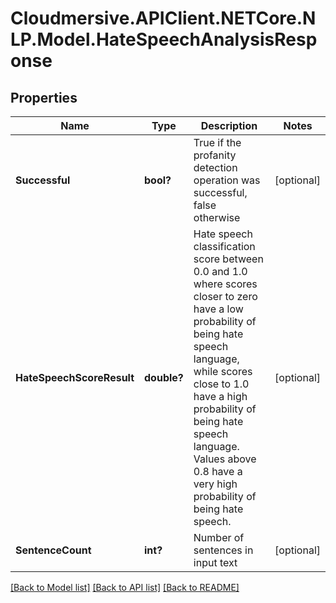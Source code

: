 # Cloudmersive.APIClient.NETCore.NLP.Model.HateSpeechAnalysisResponse
## Properties

Name | Type | Description | Notes
------------ | ------------- | ------------- | -------------
**Successful** | **bool?** | True if the profanity detection operation was successful, false otherwise | [optional] 
**HateSpeechScoreResult** | **double?** | Hate speech classification score between 0.0 and 1.0 where scores closer to zero have a low probability of being hate speech language, while scores close to 1.0 have a high probability of being hate speech language.  Values above 0.8 have a very high probability of being hate speech. | [optional] 
**SentenceCount** | **int?** | Number of sentences in input text | [optional] 

[[Back to Model list]](../README.md#documentation-for-models) [[Back to API list]](../README.md#documentation-for-api-endpoints) [[Back to README]](../README.md)


